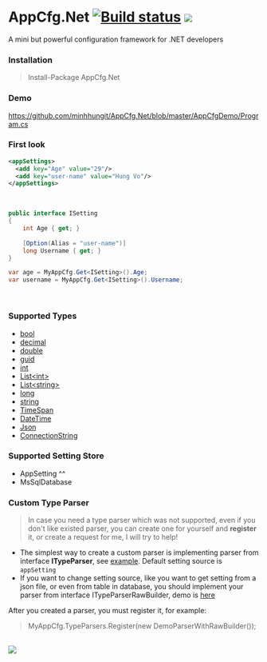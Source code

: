 # AppCfg.Net [![Build status](https://ci.appveyor.com/api/projects/status/8ifb08lenlmbdf0p?svg=true)](https://ci.appveyor.com/project/minhhungit/appcfg) <a href="https://www.nuget.org/packages/AppCfg.Net/"><img src="https://img.shields.io/nuget/v/AppCfg.Net.svg?style=flat" /> </a>

A mini but powerful configuration framework for .NET developers

### Installation
> Install-Package AppCfg.Net

### Demo 
<a href="https://github.com/minhhungit/AppCfg.Net/blob/master/AppCfgDemo/Program.cs">https://github.com/minhhungit/AppCfg.Net/blob/master/AppCfgDemo/Program.cs</a>
<br />

### First look

```xml
<appSettings>
  <add key="Age" value="29"/>
  <add key="user-name" value="Hung Vo"/>
</appSettings>
```
<br />

```csharp
public interface ISetting
{
    int Age { get; }
	
    [Option(Alias = "user-name")] 
    long Username { get; }
}

var age = MyAppCfg.Get<ISetting>().Age;
var username = MyAppCfg.Get<ISetting>().Username;

```
<br />

### Supported Types
- <a href="https://github.com/minhhungit/AppCfg.Net/blob/master/AppCfg/TypeParsers/BooleanParser.cs" target="_blank">bool</a>
- <a href="https://github.com/minhhungit/AppCfg.Net/blob/master/AppCfg/TypeParsers/DecimalParser.cs" target="_blank">decimal</a>
- <a href="https://github.com/minhhungit/AppCfg.Net/blob/master/AppCfg/TypeParsers/DoubleParser.cs" target="_blank">double</a>
- <a href="https://github.com/minhhungit/AppCfg.Net/blob/master/AppCfg/TypeParsers/GuidParser.cs" target="_blank">guid</a>
- <a href="https://github.com/minhhungit/AppCfg.Net/blob/master/AppCfg/TypeParsers/IntParser.cs" target="_blank">int</a>
- <a href="https://github.com/minhhungit/AppCfg.Net/blob/master/AppCfg/TypeParsers/ListIntParser.cs" target="_blank">List&#60;int&#62;</a>
- <a href="https://github.com/minhhungit/AppCfg.Net/blob/master/AppCfg/TypeParsers/ListStringParser.cs" target="_blank">List&#60;string&#62;</a>
- <a href="https://github.com/minhhungit/AppCfg.Net/blob/master/AppCfg/TypeParsers/LongParser.cs" target="_blank">long</a>
- <a href="https://github.com/minhhungit/AppCfg.Net/blob/master/AppCfg/TypeParsers/StringParser.cs" target="_blank">string</a>
- <a href="https://github.com/minhhungit/AppCfg.Net/blob/master/AppCfg/TypeParsers/TimeSpanParser.cs" target="_blank">TimeSpan</a>
- <a href="https://github.com/minhhungit/AppCfg.Net/blob/master/AppCfg/TypeParsers/DateTimeParser.cs" target="_blank">DateTime</a>
- <a href="https://github.com/minhhungit/AppCfg.Net/blob/master/AppCfg/TypeParsers/JsonParser.cs" target="_blank">Json</a>
- <a href="https://github.com/minhhungit/AppCfg.Net/blob/master/AppCfg/TypeParsers/ConnectionStringParser.cs" target="_blank">ConnectionString</a>

### Supported Setting Store
- AppSetting ^^
- MsSqlDatabase

### Custom Type Parser
> In case you need a type parser which was not supported, even if you don't like existed parser, you can create one for yourself and **register** it, or create a request for me, I will try to help!

- The simplest way to create a custom parser is implementing parser from interface **ITypeParser**, see <a href="https://github.com/minhhungit/AppCfg.Net/blob/master/AppCfg/TypeParsers/IntParser.cs" target="_blank">example</a>. 
Default setting source is `appSetting`
- If you want to change setting source, like you want to get setting from a json file, or even from table in database, you should implement your parser from interface ITypeParserRawBuilder, demo is <a href="https://github.com/minhhungit/AppCfg.Net/blob/master/AppCfgDemo/CustomParsers/DemoParserWithRawBuilder.cs" target="_blank">here</a>

After you created a parser, you must register it, for example:
> MyAppCfg.TypeParsers.Register(new DemoParserWithRawBuilder<JsonPerson>());

<br />

<img src="https://raw.githubusercontent.com/minhhungit/AppCfg/master/wiki/images/demo.png" />
